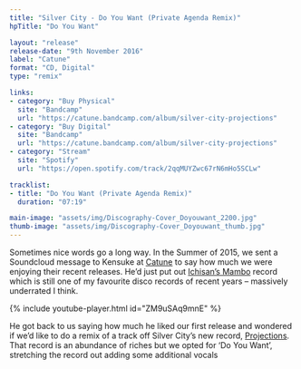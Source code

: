 ```yaml
---
title: "Silver City - Do You Want (Private Agenda Remix)"
hpTitle: "Do You Want"

layout: "release"
release-date: "9th November 2016"
label: "Catune"
format: "CD, Digital"
type: "remix"

links:
- category: "Buy Physical"
  site: "Bandcamp"
  url: "https://catune.bandcamp.com/album/silver-city-projections"
- category: "Buy Digital"
  site: "Bandcamp"
  url: "https://catune.bandcamp.com/album/silver-city-projections"
- category: "Stream"
  site: "Spotify"
  url: "https://open.spotify.com/track/2qqMUYZwc67rN6mHo5SCLw"

tracklist:
- title: "Do You Want (Private Agenda Remix)"
  duration: "07:19"

main-image: "assets/img/Discography-Cover_Doyouwant_2200.jpg"
thumb-image: "assets/img/Discography-Cover_Doyouwant_thumb.jpg"
---
```


Sometimes nice words go a long way. In the Summer of 2015, we sent a Soundcloud message to Kensuke at [Catune](http://www.catune.com/) to say how much we were enjoying their recent releases. He’d just put out [Ichisan’s Mambo](https://www.discogs.com/Ichisan-Mambo/release/7408930) record which is still one of my favourite disco records of recent years – massively underrated I think. 

{% include youtube-player.html id="ZM9uSAq9mnE" %}

He got back to us saying how much he liked our first release and wondered if we’d like to do a remix of a track off Silver City’s new record, [Projections](https://catune.bandcamp.com/album/silver-city-projections). That record is an abundance of riches but we opted for ‘Do You Want’, stretching the record out adding some additional vocals 
